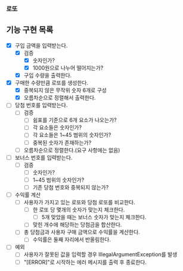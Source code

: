 ### 로또

## 기능 구현 목록

- [x] 구입 금액을 입력받는다.
    - [x] 검증
        - [x] 숫자인가?
        - [x] 1000원으로 나누어 떨어지는가?
    - [x] 구입 수량을 출력한다.
- [x] 구매한 수량만큼 로또를 생성한다.
    - [x] 중복되지 않은 무작위 숫자 6개로 구성
    - [x] 오름차순으로 정렬해서 출력한다.
- [ ] 당첨 번호를 입력받는다.
    - [ ] 검증
        - [ ] 쉼표를 기준으로 6개 요소가 나오는가?
        - [ ] 각 요소들은 숫자인가?
        - [ ] 각 요소들은 1~45 범위의 숫자인가?
        - [ ] 중복된 숫자가 존재하는가?
    - [ ] 오름차순으로 정렬한다.(요구 사항에는 없음)
- [ ] 보너스 번호를 입력받는다.
    - [ ] 검증
        - [ ] 숫자인가?
        - [ ] 1~45 범위의 숫자인가?
        - [ ] 기존 당첨 번호와 중복되지 않는가?
- [ ] 수익률 계산
    - [ ] 사용자가 가지고 있는 로또와 당첨 로또를 비교한다.
        - [ ] 한 로또 당 몇개의 숫자가 맞는지 체크한다.
            - [ ] 5개 맞았을 때는 보너스 숫자가 맞는지 체크한다.
        - [ ] 맞힌 개수에 해당하는 당첨금을 합산한다.
    - [ ] 총 당첨금과 사용자 구매 금액으로 수익률을 계산한다.
        - [ ] 수익률은 둘째 자리에서 반올림한다.
- [ ] 예외
    - [ ] 사용자가 잘못된 값을 입력할 경우 IllegalArgumentException를 발생
    - [ ] "[ERROR]"로 시작하는 에러 메시지를 출력 후 종료한다.